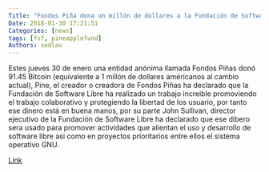 ```yaml
---
Title: "Fondos Piña dona un millón de dollares a la Fundación de Software Libre"
Date: 2018-01-30 17:21:51
Categories: [news]
tags: [fsf, pineapplefund]
Authors: sedlav
---
```


Estes jueves 30 de enero una entidad anónima llamada Fondos Piñas donó 91.45  Bitcoin (equivalente a 1 millón de dollares américanos al cambio actual), Pine, el creador o creadora de Fondos Piñas ha declarado que la Fundación de Software Libre ha realizado un trabajo increible promoviendo el trabajo colaborativo y protegiendo la libertad de los usuario, por tanto ese dinero está en buena manos, por su parte John Sullivan, director ejecutivo de la Fundación de Software Libre ha declarado que ese dibero sera usado para promover actividades que alientan el uso y desarrollo de software libre asi como en proyectos prioritarios entre ellos el sistema operativo GNU.


[Link](https://www.fsf.org/news/free-software-foundation-receives-1-million-donation-from-pineapple-fund)
